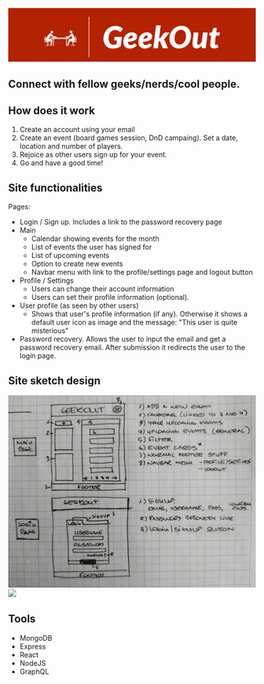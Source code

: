 <img src="https://github.com/Dan-DH/npProject/blob/master/client/src/static/images/gitBanner.png"/>

## Connect with fellow geeks/nerds/cool people.

## How does it work
1. Create an account using your email
2. Create an event (board games session, DnD campaing). Set a date, location and number of players.
3. Rejoice as other users sign up for your event.
4. Go and have a good time!

## Site functionalities
Pages:
- Login / Sign up. Includes a link to the password recovery page
- Main
  - Calendar showing events for the month
  - List of events the user has signed for
  - List of upcoming events
  - Option to create new events
  - Navbar menu with link to the profile/settings page and logout button
- Profile / Settings
  - Users can change their account information
  - Users can set their profile information (optional).
- User profile (as seen by other users)
  - Shows that user's profile information (if any). Otherwise it shows a default user icon as image and the message: "This user is quite misterious"
- Password recovery. Allows the user to input the email and get a password recovery email. After submission it redirects the user to the login page.

## Site sketch design
<img src="https://github.com/Dan-DH/npProject/blob/master/client/src/static/images/sketch3.jpg" width="600"/>
<img src="https://github.com/Dan-DH/npProject/blob/master/client/src/static/images/sketch2.jpg" width="600"/>

## Tools
- MongoDB
- Express
- React
- NodeJS
- GraphQL

